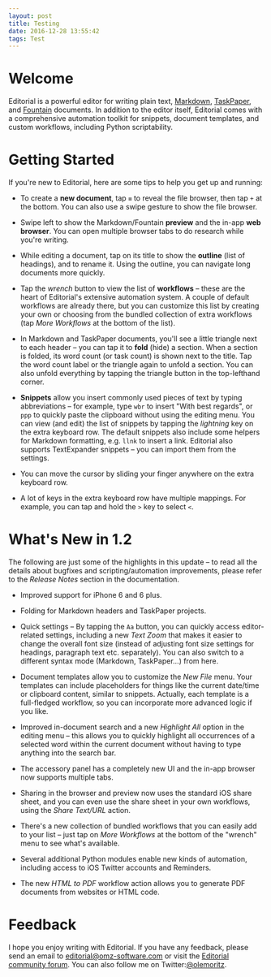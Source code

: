 ```yaml
---
layout: post
title: Testing
date: 2016-12-28 13:55:42
tags: Test
---
```


# Welcome

Editorial is a powerful editor for writing plain text, [Markdown][md], [TaskPaper][tp], and [Fountain][fntn] documents. In addition to the editor itself, Editorial comes with a comprehensive automation toolkit for snippets, document templates, and custom workflows, including Python scriptability.

# Getting Started

If you're new to Editorial, here are some tips to help you get up and running:

*	To create a **new document**, tap `≡` to reveal the file browser, then tap `+` at the bottom. You can also use a swipe gesture to show the file browser.

*	Swipe left to show the Markdown/Fountain **preview** and the in-app **web browser**. You can open multiple browser tabs to do research while you're writing.

*	While editing a document, tap on its title to show the **outline** (list of headings), and to rename it. Using the outline, you can navigate long documents more quickly.

*	Tap the *wrench* button to view the list of **workflows** – these are the heart of Editorial's extensive automation system. A couple of default workflows are already there, but you can customize this list by creating your own or choosing from the bundled collection of extra workflows (tap *More Workflows* at the bottom of the list).

*	In Markdown and TaskPaper documents, you'll see a little triangle next to each header – you can tap it to **fold** (hide) a section. When a section is folded, its word count (or task count) is shown next to the title. Tap the word count label or the triangle again to unfold a section. You can also unfold everything by tapping the triangle button in the top-lefthand corner.

*	**Snippets** allow you insert commonly used pieces of text by typing abbreviations – for example, type `wbr` to insert "With best regards", or `ppp` to quickly paste the clipboard without using the editing menu. You can view (and edit) the list of snippets by tapping the *lightning* key on the extra keyboard row. The default snippets also include some helpers for Markdown formatting, e.g. `llnk` to insert a link. Editorial also supports TextExpander snippets – you can import them from the settings.

*	You can move the cursor by sliding your finger anywhere on the extra keyboard row.

*	A lot of keys in the extra keyboard row have multiple mappings. For example, you can tap and hold the `>` key to select `<`.

# What's New in 1.2

The following are just some of the highlights in this update – to read all the details about bugfixes and scripting/automation improvements, please refer to the *Release Notes* section in the documentation.

*	Improved support for iPhone 6 and 6 plus.

*	Folding for Markdown headers and TaskPaper projects.

*	Quick settings – By tapping the `Aa` button, you can quickly access editor-related settings, including a new *Text Zoom* that makes it easier to change the overall font size (instead of adjusting font size settings for headings, paragraph text etc. separately). You can also switch to a different syntax mode (Markdown, TaskPaper...) from here.

*	Document templates allow you to customize the *New File* menu. Your templates can include placeholders for things like the current date/time or clipboard content, similar to snippets. Actually, each template is a full-fledged workflow, so you can incorporate more advanced logic if you like.

*	Improved in-document search and a new *Highlight All* option in the editing menu – this allows you to quickly highlight all occurrences of a selected word within the current document without having to type anything into the search bar.

*	The accessory panel has a completely new UI and the in-app browser now supports multiple tabs.

*	Sharing in the browser and preview now uses the standard iOS share sheet, and you can even use the share sheet in your own workflows, using the *Share Text/URL* action.

*	There's a new collection of bundled workflows that you can easily add to your list – just tap on *More Workflows* at the bottom of the "wrench" menu to see what's available.

*	Several additional Python modules enable new kinds of automation, including access to iOS Twitter accounts and Reminders.

*	The new *HTML to PDF* workflow action allows you to generate PDF documents from websites or HTML code.

# Feedback

I hope you enjoy writing with Editorial. If you have any feedback, please send an email to <editorial@omz-software.com> or visit the [Editorial community forum][forum]. You can also follow me on Twitter:[@olemoritz][tw].


[md]: http://daringfireball.net/markdown
[tp]: http://www.hogbaysoftware.com/products/taskpaper
[fntn]: http://fountain.io
[forum]: http://omz-forums.appspot.com/editorial
[tw]: http://twitter.com/olemoritz

